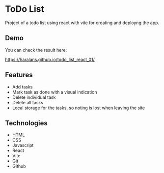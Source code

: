 # ToDo List

Project of a todo list using react with vite for creating and deployng the app.

## Demo

You can check the result here:

https://haralans.github.io/todo_list_react_01/

## Features

- Add tasks
- Mark task as done with a visual indication
- Delete individual task
- Delete all tasks
- Local storage for the tasks, so noting is lost when leaving the site

## Technologies

- HTML
- CSS
- Javascript
- React
- Vite
- Git
- Github
